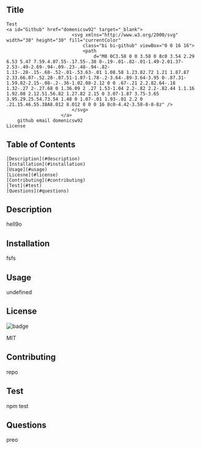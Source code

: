 ## Title 
    Test
    <a id="Github" href="domenicsw92" target="_blank">
                            <svg xmlns="http://www.w3.org/2000/svg" width="30" height="30" fill="currentColor"
                                class="bi bi-github" viewBox="0 0 16 16">
                                <path
                                    d="M8 0C3.58 0 0 3.58 0 8c0 3.54 2.29 6.53 5.47 7.59.4.07.55-.17.55-.38 0-.19-.01-.82-.01-1.49-2.01.37-2.53-.49-2.69-.94-.09-.23-.48-.94-.82-1.13-.28-.15-.68-.52-.01-.53.63-.01 1.08.58 1.23.82.72 1.21 1.87.87 2.33.66.07-.52.28-.87.51-1.07-1.78-.2-3.64-.89-3.64-3.95 0-.87.31-1.59.82-2.15-.08-.2-.36-1.02.08-2.12 0 0 .67-.21 2.2.82.64-.18 1.32-.27 2-.27.68 0 1.36.09 2 .27 1.53-1.04 2.2-.82 2.2-.82.44 1.1.16 1.92.08 2.12.51.56.82 1.27.82 2.15 0 3.07-1.87 3.75-3.65 3.95.29.25.54.73.54 1.48 0 1.07-.01 1.93-.01 2.2 0 .21.15.46.55.38A8.012 8.012 0 0 0 16 8c0-4.42-3.58-8-8-8z" />
                            </svg>
                        </a>
        github email domenicsw92
    License 
## Table of Contents 
    [Description](#description)
    [Installation](#installation)
    [Usage](#usage)
    [Licesne](#license)
    [Contributing](#contributing)
    [Test](#test)
    [Questions](#questions)

## Description 

hell9o

## Installation

fsfs

## Usage

undefined

## License
![badge](https://img.shields.io/badge/license-MIT-brightgreen) 

MIT

## Contributing

repo

## Test 

npm test

## Questions 

preo  